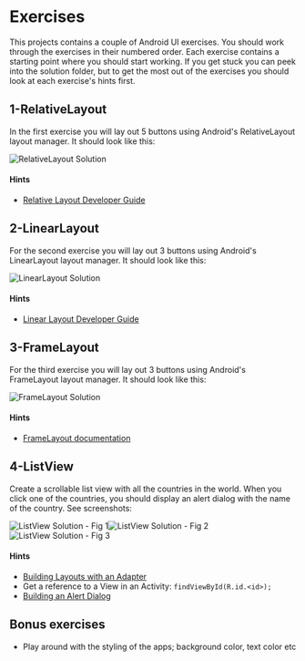 # Exercises

This projects contains a couple of Android UI exercises. You should work through the exercises in their numbered order. Each exercise contains a starting point where you should start working. If you get stuck you can peek into the solution folder, but to get the most out of the exercises you should look at each exercise's hints first.

## 1-RelativeLayout

In the first exercise you will lay out 5 buttons using Android's RelativeLayout layout manager. It should look like this:

![RelativeLayout Solution](https://raw.github.com/alfthomas/android-workshop/master/1-RelativeLayout/solution-screenshot.png)

#### Hints

* [Relative Layout Developer Guide](http://developer.android.com/guide/topics/ui/layout/relative.html)

## 2-LinearLayout

For the second exercise you will lay out 3 buttons using Android's LinearLayout layout manager. It should look like this:

![LinearLayout Solution](https://raw.github.com/alfthomas/android-workshop/master/2-LinearLayout/solution-screenshot.png)

#### Hints

* [Linear Layout Developer Guide](http://developer.android.com/guide/topics/ui/layout/linear.html)

## 3-FrameLayout

For the third exercise you will lay out 3 buttons using Android's FrameLayout layout manager. It should look like this:

![FrameLayout Solution](https://raw.github.com/alfthomas/android-workshop/master/3-FrameLayout/solution-screenshot.png)

#### Hints

* [FrameLayout documentation](http://developer.android.com/reference/android/widget/FrameLayout.html)

## 4-ListView

Create a scrollable list view with all the countries in the world. When you click one of the countries, you should display an alert dialog with the name of the country. See screenshots:

![ListView Solution - Fig 1](https://raw.github.com/alfthomas/android-workshop/master/4-ListView/solution-screenshot-1.png)![ListView Solution - Fig 2](https://raw.github.com/alfthomas/android-workshop/master/4-ListView/solution-screenshot-2.png)![ListView Solution - Fig 3](https://raw.github.com/alfthomas/android-workshop/master/4-ListView/solution-screenshot-3.png)

#### Hints

* [Building Layouts with an Adapter](http://developer.android.com/guide/topics/ui/declaring-layout.html#AdapterViews)
* Get a reference to a View in an Activity: `findViewById(R.id.<id>);`
* [Building an Alert Dialog](http://developer.android.com/guide/topics/ui/dialogs.html#AlertDialog)

## Bonus exercises

* Play around with the styling of the apps; background color, text color etc
